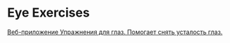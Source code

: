 # Eye Exercises

[Веб-приложение Упражнения для глаз. Помогает снять усталость глаз.](https://your-username.github.io/Eye_Exercises)
